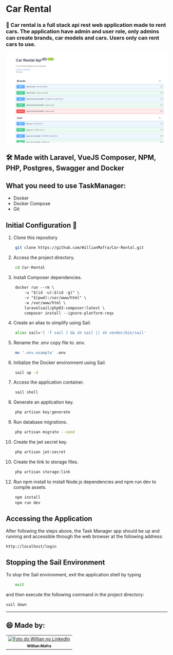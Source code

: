 # Car Rental  
### 📝 Car rental is a full stack api rest web application made to rent cars. The application have admin and user role, only admins can create brands, car models and cars. Users only can rent cars to use. 
<img src="api.png" alt="super-gestao">

## 🛠️ Made with Laravel, VueJS Composer, NPM, PHP, Postgres, Swagger and Docker

## What you need to use TaskManager:

- Docker
- Docker Compose
- Git

## Initial Configuration 🚀

1. Clone this repository
   
```bash
    git clone https://github.com/WillianMafra/Car-Rental.git
```

2. Access the project directory.

``` bash
    cd Car-Rental
```

3. Install Composer dependencies.

```docker
    docker run --rm \
        -u "$(id -u):$(id -g)" \
        -v "$(pwd):/var/www/html" \
        -w /var/www/html \
        laravelsail/php83-composer:latest \
        composer install --ignore-platform-reqs
```
4. Create an alias to simplify using Sail.

```bash
    alias sail='[ -f sail ] && sh sail || sh vendor/bin/sail'
```

5. Rename the .env copy file to .env.

```bash
    mv '.env.example' .env
```

6. Initialize the Docker environment using Sail.

```bash
    sail up -d
```

7. Access the application container.

```bash
    sail shell
```
8. Generate an application key.
   
```bash
    php artisan key:generate
```

9. Run database migrations.
    
```bash
    php artisan migrate --seed
```

10. Create the jwt secret key.
    
```bash
    php artisan jwt:secret
```

10. Create the link to storage files.
    
```bash
    php artisan storage:link
```

12.  Run npm install to install Node.js dependencies and npm run dev to compile assets.
```bash
    npm install
    npm run dev
```

## Accessing the Application

After following the steps above, the Task Manager app should be up and running and accessible through the web browser at the following address:

```
http://localhost/login
```

## Stopping the Sail Environment
To stop the Sail environment, exit the application shell by typing

```bash
    exit
```
and then execute the following command in the project directory:

```bash
sail down
```

---

## 😄 Made by: 
<table>
  <tr>
    <td align="center">
      <a href="https://www.linkedin.com/in/willnmafra/" title="LinkedIn Willian">
        <img src="https://media.licdn.com/dms/image/D4D03AQF1Gt96l4TlGA/profile-displayphoto-shrink_800_800/0/1694170162091?e=1714608000&v=beta&t=Es9Vtl16l0CYVz0tXNbgmIDQ_R0s3RF6NdZ1Z4yS3Ak" width="100px;" alt="Foto do Willian no LinkedIn"/><br>
        <sub>
          <b>Willian Mafra</b>
        </sub>
      </a>
    </td>
  </tr>
</table>
